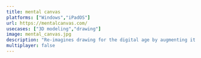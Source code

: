 ```yaml
---
title: mental canvas
platforms: ["Windows","iPadOS"]
url: https://mentalcanvas.com/
usecases: ["3D modeling","drawing"]
image: mental_canvas.jpg
description: "Re-imagines drawing for the digital age by augmenting it with spatial strokes, 3D navigation, and free-form animations."
multiplayer: false
---
```

